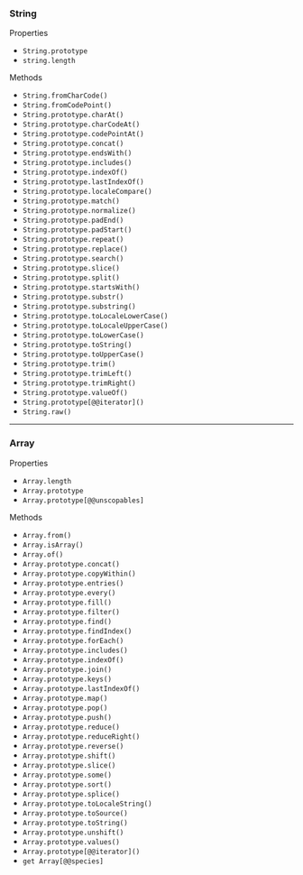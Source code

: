 ### String

Properties
- `String.prototype`
- `string.length`

Methods
- `String.fromCharCode()`
- `String.fromCodePoint()`
- `String.prototype.charAt()`
- `String.prototype.charCodeAt()`
- `String.prototype.codePointAt()`
- `String.prototype.concat()`
- `String.prototype.endsWith()`
- `String.prototype.includes()`
- `String.prototype.indexOf()`
- `String.prototype.lastIndexOf()`
- `String.prototype.localeCompare()`
- `String.prototype.match()`
- `String.prototype.normalize()`
- `String.prototype.padEnd()`
- `String.prototype.padStart()`
- `String.prototype.repeat()`
- `String.prototype.replace()`
- `String.prototype.search()`
- `String.prototype.slice()`
- `String.prototype.split()`
- `String.prototype.startsWith()`
- `String.prototype.substr()`
- `String.prototype.substring()`
- `String.prototype.toLocaleLowerCase()`
- `String.prototype.toLocaleUpperCase()`
- `String.prototype.toLowerCase()`
- `String.prototype.toString()`
- `String.prototype.toUpperCase()`
- `String.prototype.trim()`
- `String.prototype.trimLeft()`
- `String.prototype.trimRight()`
- `String.prototype.valueOf()`
- `String.prototype[@@iterator]()`
- `String.raw()`

---

### Array
Properties
- `Array.length`
- `Array.prototype`
- `Array.prototype[@@unscopables]`

Methods
- `Array.from()`
- `Array.isArray()`
- `Array.of()`
- `Array.prototype.concat()`
- `Array.prototype.copyWithin()`
- `Array.prototype.entries()`
- `Array.prototype.every()`
- `Array.prototype.fill()`
- `Array.prototype.filter()`
- `Array.prototype.find()`
- `Array.prototype.findIndex()`
- `Array.prototype.forEach()`
- `Array.prototype.includes()`
- `Array.prototype.indexOf()`
- `Array.prototype.join()`
- `Array.prototype.keys()`
- `Array.prototype.lastIndexOf()`
- `Array.prototype.map()`
- `Array.prototype.pop()`
- `Array.prototype.push()`
- `Array.prototype.reduce()`
- `Array.prototype.reduceRight()`
- `Array.prototype.reverse()`
- `Array.prototype.shift()`
- `Array.prototype.slice()`
- `Array.prototype.some()`
- `Array.prototype.sort()`
- `Array.prototype.splice()`
- `Array.prototype.toLocaleString()`
- `Array.prototype.toSource()`
- `Array.prototype.toString()`
- `Array.prototype.unshift()`
- `Array.prototype.values()`
- `Array.prototype[@@iterator]()`
- `get Array[@@species]`